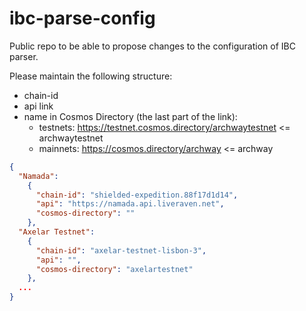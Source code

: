 # ibc-parse-config
Public repo to be able to propose changes to the configuration of IBC parser.

Please maintain the following structure:
- chain-id
- api link
- name in Cosmos Directory (the last part of the link):
  - testnets: https://testnet.cosmos.directory/archwaytestnet <= archwaytestnet
  - mainnets: https://cosmos.directory/archway <= archway
```json
{
  "Namada": 
    {
      "chain-id": "shielded-expedition.88f17d1d14",
      "api": "https://namada.api.liveraven.net",
      "cosmos-directory": ""
    },
  "Axelar Testnet": 
    {
      "chain-id": "axelar-testnet-lisbon-3",
      "api": "",
      "cosmos-directory": "axelartestnet"
    },
  ...
}
```
